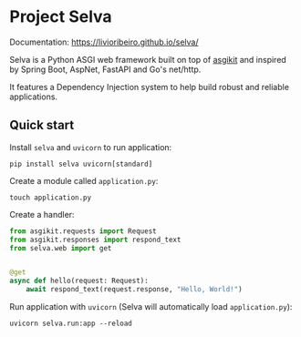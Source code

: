 # Project Selva

Documentation: https://livioribeiro.github.io/selva/

Selva is a Python ASGI web framework built on top of [asgikit](https://pypi.org/project/asgikit/)
and inspired by Spring Boot, AspNet, FastAPI and Go's net/http.

It features a Dependency Injection system to help build robust and reliable applications.

## Quick start

Install `selva` and `uvicorn` to run application:

```shell
pip install selva uvicorn[standard]
```

Create a module called `application.py`:

```shell
touch application.py
```

Create a handler:

```python
from asgikit.requests import Request
from asgikit.responses import respond_text
from selva.web import get


@get
async def hello(request: Request):
    await respond_text(request.response, "Hello, World!")
```

Run application with `uvicorn` (Selva will automatically load `application.py`):

```shell
uvicorn selva.run:app --reload
```
